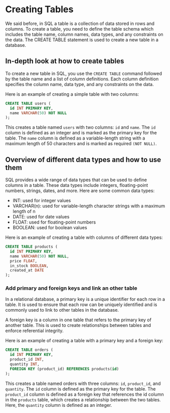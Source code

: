 # Creating Tables 

We said before, in SQL a table is a collection of data stored in rows and columns. To create a table, you need to define the table schema which includes the table name, column names, data types, and any constraints on the data. The CREATE TABLE statement is used to create a new table in a database.

## In-depth look at how to create tables

To create a new table in SQL, you use the `CREATE TABLE` command followed by the table name and a list of column definitions. Each column definition specifies the column name, data type, and any constraints on the data.

Here is an example of creating a simple table with two columns:

```sql
CREATE TABLE users (
  id INT PRIMARY KEY,
  name VARCHAR(50) NOT NULL
);
```

This creates a table named `users` with two columns: `id` and `name`. The `id` column is defined as an integer and is marked as the primary key for the table. The `name` column is defined as a variable-length string with a maximum length of 50 characters and is marked as required `(NOT NULL)`.

## Overview of different data types and how to use them

SQL provides a wide range of data types that can be used to define columns in a table. These data types include integers, floating-point numbers, strings, dates, and more. Here are some common data types:
* INT: used for integer values
* VARCHAR(n): used for variable-length character strings with a maximum length of n
* DATE: used for date values
* FLOAT: used for floating-point numbers
* BOOLEAN: used for boolean values

Here is an example of creating a table with columns of different data types:

```sql
CREATE TABLE products (
  id INT PRIMARY KEY,
  name VARCHAR(50) NOT NULL,
  price FLOAT,
  in_stock BOOLEAN,
  created_at DATE
);
```

### Add primary and foreign keys and link an other table 

In a relational database, a primary key is a unique identifier for each row in a table. It is used to ensure that each row can be uniquely identified and is commonly used to link to other tables in the database.

A foreign key is a column in one table that refers to the primary key of another table. This is used to create relationships between tables and enforce referential integrity.

Here is an example of creating a table with a primary key and a foreign key:

```sql
CREATE TABLE orders (
  id INT PRIMARY KEY,
  product_id INT,
  quantity INT,
  FOREIGN KEY (product_id) REFERENCES products(id)
);
```

This creates a table named orders with three columns: `id`, `product_id`, and `quantity`. The `id` column is defined as the primary key for the table. The `product_id` column is defined as a foreign key that references the id column in the `products` table, which creates a relationship between the two tables. Here, the `quantity` column is defined as an integer.

